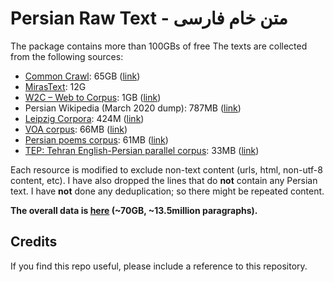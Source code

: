 # Persian Raw Text - متن خام فارسی

The package contains more than 100GBs of free
The texts are collected from the following sources: 

 - [Common Crawl](https://commoncrawl.org/): 65GB ([link](https://storage.googleapis.com/danielk-files/farsi-text/merged_files/commoncrawl_fa_merged.txt))
 - [MirasText](https://github.com/miras-tech/MirasText): 12G 
 - [W2C – Web to Corpus](https://lindat.mff.cuni.cz/repository/xmlui/handle/11858/00-097C-0000-0022-6133-9): 1GB ([link](https://storage.googleapis.com/danielk-files/farsi-text/merged_files/w2c_merged.txt))
 - Persian Wikipedia (March 2020 dump): 787MB ([link](https://storage.googleapis.com/danielk-files/farsi-text/merged_files/fawiki_merged.txt))
 - [Leipzig Corpora](https://corpora.uni-leipzig.de/): 424M ([link](https://storage.googleapis.com/danielk-files/farsi-text/merged_files/LeipzigCorpus.txt))
 - [VOA corpus](https://jon.dehdari.org/corpora/): 66MB ([link](https://storage.googleapis.com/danielk-files/farsi-text/merged_files/voa_persian_2003_2008_cleaned.txt))
 - [Persian poems corpus](https://github.com/amnghd/Persian_poems_corpus): 61MB ([link](https://storage.googleapis.com/danielk-files/farsi-text/merged_files/poems_merged.txt))
 - [TEP: Tehran English-Persian parallel corpus](http://opus.nlpl.eu/TEP.php): 33MB ([link](https://storage.googleapis.com/danielk-files/farsi-text/merged_files/TEP_fa.txt))

Each resource is modified to exclude non-text content (urls, html, non-utf-8 content, etc). 
I have also dropped the lines that do **not** contain any Persian text. 
I have **not** done any deduplication; so there might be repeated content. 

**The overall data is [here](https://storage.googleapis.com/danielk-files/farsi-text/merged_files/all_text_merged_cleaned.txt) (~70GB, ~13.5million paragraphs).**  

## Credits  
If you find this repo useful, please include a reference to this repository. 
